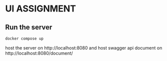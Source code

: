 # UI ASSIGNMENT
## Run the server

```
docker compose up
```
host the server on http://localhost:8080 and host swagger api document on http://localhost:8080/document/

